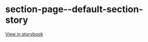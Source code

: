 # section-page--default-section-story

[View in storybook](https://raw.githack.com/Independent-Digital-News-and-Media-Ltd/standard-pwamp-sb/PR-480-sb/index.html?path=/story/section-page--default-section-story)